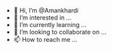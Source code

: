 - 👋 Hi, I’m @Amankhardi
- 👀 I’m interested in ...
- 🌱 I’m currently learning ...
- 💞️ I’m looking to collaborate on ...
- 📫 How to reach me ...

<!---
Amankhardi/Amankhardi is a ✨ special ✨ repository because its `README.md` (this file) appears on your GitHub profile.
You can click the Preview link to take a look at your changes.
--->
